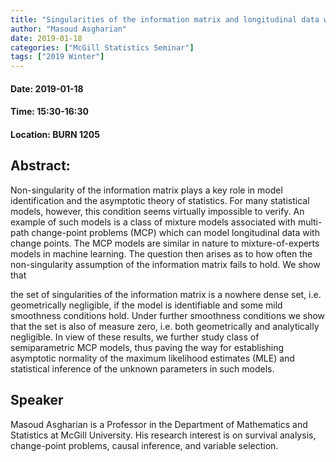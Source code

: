 ```yaml
---
title: "Singularities of the information matrix and longitudinal data with change points"
author: "Masoud Asgharian"
date: 2019-01-18
categories: ["McGill Statistics Seminar"]
tags: ["2019 Winter"]
---
```


#### Date: 2019-01-18
#### Time: 15:30-16:30
#### Location: BURN 1205

## Abstract:

Non-singularity of the information matrix plays a key role in model identification and the asymptotic theory of statistics. For many statistical models, however, this condition seems virtually impossible to verify. An example of such models is a class of mixture models associated with multi-path change-point problems (MCP) which can model longitudinal data with change points. The MCP models are similar in nature to mixture-of-experts models in machine learning. The question then arises as to how often the non-singularity assumption of the information matrix fails to hold. We show that

the set of singularities of the information matrix is a nowhere dense set, i.e. geometrically negligible, if the model is identifiable and some mild smoothness conditions hold. Under further smoothness conditions we show that the set is also of measure zero, i.e. both geometrically and analytically negligible. In view of these results, we further study class of semiparametric MCP models, thus paving the way for establishing asymptotic normality of the maximum likelihood estimates (MLE) and statistical inference of the unknown parameters in such models.

## Speaker

Masoud Asgharian is a Professor in the Department of Mathematics and Statistics at McGill University. His research interest is on survival analysis, change-point problems, causal inference, and variable selection.